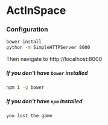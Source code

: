 # ActInSpace

### Configuration
```bash
bower install
python -m SimpleHTTPServer 8000
```

Then navigate to http://localhost:8000

##### If you don't have `bower` installed
```bash
npm i -g bower
```

##### If you don't have `npm` installed
```bash
you lost the game
```
